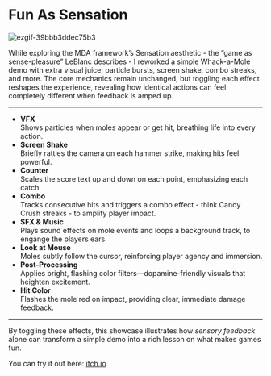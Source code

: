 # Fun As Sensation
![ezgif-39bbb3ddec75b3](https://github.com/user-attachments/assets/4f513edd-3a2b-4462-8006-f70bd0492c10)

While exploring the MDA framework’s Sensation aesthetic - the “game as sense-pleasure” LeBlanc describes - I reworked a simple Whack-a-Mole demo with extra visual juice: particle bursts, screen shake, combo streaks, and more. The core mechanics remain unchanged, but toggling each effect reshapes the experience, revealing how identical actions can feel completely different when feedback is amped up.

_________
- **VFX**  
  Shows particles when moles appear or get hit, breathing life into every action.  
- **Screen Shake**  
  Briefly rattles the camera on each hammer strike, making hits feel powerful.  
- **Counter**  
  Scales the score text up and down on each point, emphasizing each catch.  
- **Combo**  
  Tracks consecutive hits and triggers a combo effect - think Candy Crush streaks - to amplify player impact.  
- **SFX & Music**  
  Plays sound effects on mole events and loops a background track, to engange the players ears.
- **Look at Mouse**  
  Moles subtly follow the cursor, reinforcing player agency and immersion.  
- **Post-Processing**  
  Applies bright, flashing color filters—dopamine-friendly visuals that heighten excitement.  
- **Hit Color**  
  Flashes the mole red on impact, providing clear, immediate damage feedback.
________

By toggling these effects, this showcase illustrates how _sensory feedback_ alone can transform a simple demo into a rich lesson on what makes games fun. 

You can try it out here: [itch.io](https://miiro.itch.io/fun-as-sensation)



